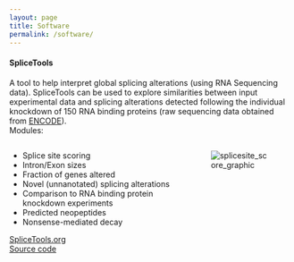 ```yaml
---
layout: page
title: Software
permalink: /software/
---
```


<div class="content">

<h4>SpliceTools</h4>
<p>A tool to help interpret global splicing alterations (using RNA Sequencing data). SpliceTools can be used to explore similarities between input experimental data and splicing alterations detected following the individual knockdown of 150  RNA binding proteins (raw sequencing data obtained from <a href="https://www.encodeproject.org/">ENCODE</a>).<br>
Modules:
</p>
<div class="columns">


<div class="column">
<ul>
  <li>Splice site scoring</li>
  <li>Intron/Exon sizes</li>
  <li>Fraction of genes altered</li>
  <li>Novel (unnanotated) splicing alterations</li>
  <li>Comparison to RNA binding protein knockdown experiments</li>
  <li>Predicted neopeptides</li>
  <li>Nonsense-mediated decay</li>
</ul>
<a href="https://splicetools.org">SpliceTools.org</a><br>
<i class="fa fa-github"></i><a href="https://github.com/flemingtonlab/SpliceTools"> Source code</a>
</div>

<div class="column">
<figure>
<img alt="splicesite_score_graphic" src="https://github.com/ungerleiderlab/ungerleiderlab.github.io/assets/174884808/6374c882-db32-4dde-b4b0-b799316ef4c2"/>
</figure>
</div>
</div>
</div>
